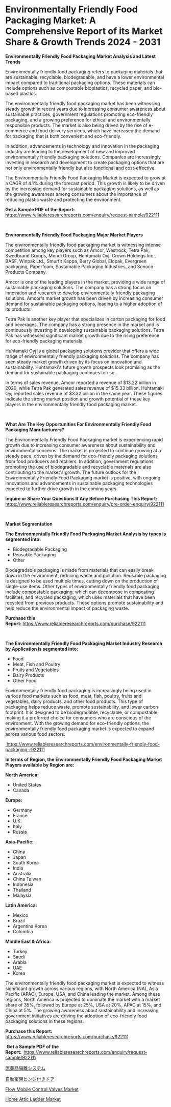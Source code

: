 <p><h1>Environmentally Friendly Food Packaging Market: A Comprehensive Report of its Market Share & Growth Trends 2024 - 2031</h1></p><p><strong>Environmentally Friendly Food Packaging Market Analysis and Latest Trends</strong></p>
<p><p>Environmentally friendly food packaging refers to packaging materials that are sustainable, recyclable, biodegradable, and have a lower environmental impact compared to traditional packaging options. These materials can include options such as compostable bioplastics, recycled paper, and bio-based plastics.</p><p>The environmentally friendly food packaging market has been witnessing steady growth in recent years due to increasing consumer awareness about sustainable practices, government regulations promoting eco-friendly packaging, and a growing preference for ethical and environmentally responsible products. The market is also being driven by the rise of e-commerce and food delivery services, which have increased the demand for packaging that is both convenient and eco-friendly.</p><p>In addition, advancements in technology and innovation in the packaging industry are leading to the development of new and improved environmentally friendly packaging solutions. Companies are increasingly investing in research and development to create packaging options that are not only environmentally friendly but also functional and cost-effective.</p><p>The Environmentally Friendly Food Packaging Market is expected to grow at a CAGR of 4.1% during the forecast period. This growth is likely to be driven by the increasing demand for sustainable packaging solutions, as well as the growing awareness among consumers about the importance of reducing plastic waste and protecting the environment.</p></p>
<p><strong>Get a Sample PDF of the Report:&nbsp;</strong> <a href="https://www.reliableresearchreports.com/enquiry/request-sample/922111">https://www.reliableresearchreports.com/enquiry/request-sample/922111</a></p>
<p>&nbsp;</p>
<p><strong>Environmentally Friendly Food Packaging Major Market Players</strong></p>
<p><p>The environmentally friendly food packaging market is witnessing intense competition among key players such as Amcor, Westrock, Tetra Pak, Swedbrand Groups, Mondi Group, Huhtamaki Oyj, Crown Holdings Inc., BASF, Winpak Ltd., Smurfit Kappa, Berry Global, Elopak, Evergreen packaging, Paperfoam, Sustainable Packaging Industries, and Sonoco Products Company.</p><p>Amcor is one of the leading players in the market, providing a wide range of sustainable packaging solutions. The company has a strong focus on innovation and research to develop environmentally friendly packaging solutions. Amcor's market growth has been driven by increasing consumer demand for sustainable packaging options, leading to a higher adoption of its products.</p><p>Tetra Pak is another key player that specializes in carton packaging for food and beverages. The company has a strong presence in the market and is continuously investing in developing sustainable packaging solutions. Tetra Pak has witnessed significant market growth due to the rising preference for eco-friendly packaging materials.</p><p>Huhtamaki Oyj is a global packaging solutions provider that offers a wide range of environmentally friendly packaging solutions. The company has seen steady market growth driven by its focus on innovation and sustainability. Huhtamaki's future growth prospects look promising as the demand for sustainable packaging continues to rise.</p><p>In terms of sales revenue, Amcor reported a revenue of $13.22 billion in 2020, while Tetra Pak generated sales revenue of $15.33 billion. Huhtamaki Oyj reported sales revenue of $3.32 billion in the same year. These figures indicate the strong market position and growth potential of these key players in the environmentally friendly food packaging market.</p></p>
<p>&nbsp;</p>
<p><strong>What Are The Key Opportunities For Environmentally Friendly Food Packaging Manufacturers?</strong></p>
<p><p>The Environmentally Friendly Food Packaging market is experiencing rapid growth due to increasing consumer awareness about sustainability and environmental concerns. The market is projected to continue growing at a steady pace, driven by the demand for eco-friendly packaging solutions from food producers and retailers. In addition, government regulations promoting the use of biodegradable and recyclable materials are also contributing to the market's growth. The future outlook for the Environmentally Friendly Food Packaging market is positive, with ongoing innovations and advancements in sustainable packaging technologies expected to further drive growth in the coming years.</p></p>
<p><strong>Inquire or Share Your Questions If Any Before Purchasing This Report:</strong> <a href="https://www.reliableresearchreports.com/enquiry/pre-order-enquiry/922111">https://www.reliableresearchreports.com/enquiry/pre-order-enquiry/922111</a></p>
<p>&nbsp;</p>
<p><strong>Market Segmentation</strong></p>
<p><strong>The Environmentally Friendly Food Packaging Market Analysis by types is segmented into:</strong></p>
<p><ul><li>Biodegradable Packaging</li><li>Reusable Packaging</li><li>Other</li></ul></p>
<p><p>Biodegradable packaging is made from materials that can easily break down in the environment, reducing waste and pollution. Reusable packaging is designed to be used multiple times, cutting down on the production of single-use items. Other types of environmentally friendly food packaging include compostable packaging, which can decompose in composting facilities, and recycled packaging, which uses materials that have been recycled from previous products. These options promote sustainability and help reduce the environmental impact of packaging waste.</p></p>
<p><strong>Purchase this Report:&nbsp;</strong><a href="https://www.reliableresearchreports.com/purchase/922111">https://www.reliableresearchreports.com/purchase/922111</a></p>
<p>&nbsp;</p>
<p><strong>The Environmentally Friendly Food Packaging Market Industry Research by Application is segmented into:</strong></p>
<p><ul><li>Food</li><li>Meat, Fish and Poultry</li><li>Fruits and Vegetables</li><li>Dairy Products</li><li>Other Food</li></ul></p>
<p><p>Environmentally friendly food packaging is increasingly being used in various food markets such as food, meat, fish, poultry, fruits and vegetables, dairy products, and other food products. This type of packaging helps reduce waste, promote sustainability, and lower carbon footprint. It is designed to be biodegradable, recyclable, or compostable, making it a preferred choice for consumers who are conscious of the environment. With the growing demand for eco-friendly options, the environmentally friendly food packaging market is expected to expand across various food sectors.</p></p>
<p><a href="https://www.reliableresearchreports.com/environmentally-friendly-food-packaging-r922111">&nbsp;https://www.reliableresearchreports.com/environmentally-friendly-food-packaging-r922111</a></p>
<p><strong>In terms of Region, the Environmentally Friendly Food Packaging Market Players available by Region are:</strong></p>
<p>
    <p> <strong> North America: </strong>
        <ul>
            <li>United States</li>
            <li>Canada</li>
        </ul>
        </p> 
    <p> <strong> Europe: </strong>
        <ul>
            <li>Germany</li>
            <li>France</li>
            <li>U.K.</li>
            <li>Italy</li>
            <li>Russia</li>
        </ul>
        </p> 
    <p> <strong> Asia-Pacific: </strong>
        <ul>
            <li>China</li>
            <li>Japan</li>
            <li>South Korea</li>
            <li>India</li>
            <li>Australia</li>
            <li>China Taiwan</li>
            <li>Indonesia</li>
            <li>Thailand</li>
            <li>Malaysia</li>
        </ul>
        </p> 
    <p> <strong> Latin America: </strong>
        <ul>
            <li>Mexico</li>
            <li>Brazil</li>
            <li>Argentina Korea</li>
            <li>Colombia</li>
        </ul>
        </p> 
    <p> <strong> Middle East & Africa: </strong>
        <ul>
            <li>Turkey</li>
            <li>Saudi</li>
            <li>Arabia</li>
            <li>UAE</li>
            <li>Korea</li>
        </ul>
    </p>
    </p>
<p><p>The environmentally friendly food packaging market is expected to witness significant growth across various regions, with North America (NA), Asia Pacific (APAC), Europe, USA, and China leading the market. Among these regions, North America is projected to dominate the market with a market share of 35%, followed by Europe at 25%, USA at 20%, APAC at 15%, and China at 5%. The growing awareness about sustainability and increasing government initiatives are driving the adoption of eco-friendly food packaging solutions in these regions.</p></p>
<p><strong>Purchase this Report: </strong><a href="https://www.reliableresearchreports.com/purchase/922111">https://www.reliableresearchreports.com/purchase/922111</a></p>
<p>&nbsp;<strong>Get a Sample PDF of the Report:&nbsp;&nbsp;</strong><a href="https://www.reliableresearchreports.com/enquiry/request-sample/922111">https://www.reliableresearchreports.com/enquiry/request-sample/922111</a></p>
<p><strong></strong></p>
<p><p><a href="https://github.com/alyle7648/Market-Research-Report-List-2/blob/main/2058386170757.md">医薬品隔離システム</a></p><p><a href="https://github.com/SantosDicki04/Market-Research-Report-List-2/blob/main/2814541170756.md">自動密閉ヒンジ付きドア</a></p><p><a href="https://github.com/refatkhan11277/Market-Research-Report-List-1/blob/main/flow-mobile-control-valves-market.md">Flow Mobile Control Valves Market</a></p><p><a href="https://github.com/ikahanika44/Market-Research-Report-List-1/blob/main/home-attic-ladder-market.md">Home Attic Ladder Market</a></p></p>